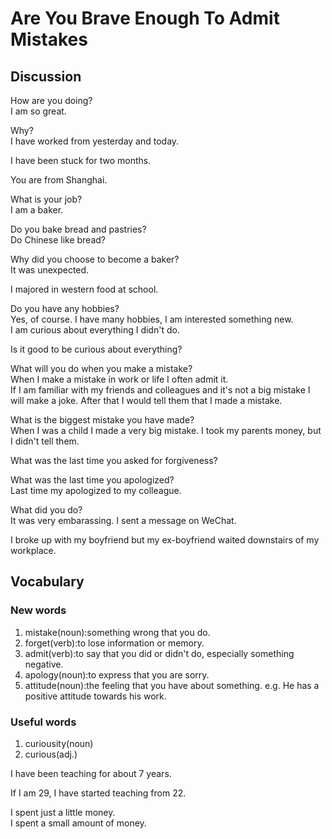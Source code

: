 # Are You Brave Enough To Admit Mistakes
## Discussion
How are you doing?  
I am so great.  

Why?  
I have worked from yesterday and today.  

I have been stuck for two months.  

You are from Shanghai.  

What is your job?  
I am a baker.  

Do you bake bread and pastries?  
Do Chinese like bread?  

Why did you choose to become a baker?  
It was unexpected.  

I majored in western food at school.  

Do you have any hobbies?  
Yes, of course. I have many hobbies, I am interested something new.  
I am curious about everything I didn't do.  

Is it good to be curious about everything?  

What will you do when you make a mistake?  
When I make a mistake in work or life I often admit it.  
If I am familiar with my friends and colleagues and it's not a big mistake I will make a joke. After that I would tell them that I made a mistake.   

What is the biggest mistake you have made?  
When I was a child I made a very big mistake. I took my parents money, but I didn't tell them.   

What was the last time you asked for forgiveness?  

What was the last time you apologized?  
Last time my apologized to my colleague.  

What did you do?  
It was very embarassing. 
I sent a message on WeChat.  

I broke up with my boyfriend but my ex-boyfriend waited downstairs of my workplace.  

## Vocabulary
### New words
1. mistake(noun):something wrong that you do.
1. forget(verb):to lose information or memory.
1. admit(verb):to say that you did or didn't do, especially something negative. 
1. apology(noun):to express that you are sorry.
1. attitude(noun):the feeling that you have about something. e.g. He has a positive attitude towards his work. 

### Useful words
1. curiousity(noun)
1. curious(adj.)

I have been teaching for about 7 years.  

If I am 29, I have started teaching from 22.  

I spent just a little money.  
I spent a small amount of money.
